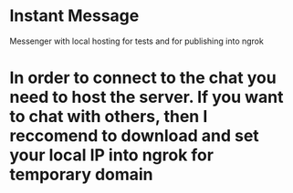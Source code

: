 # Instant Message
 Messenger with local hosting for tests and for publishing into ngrok

# In order to connect to the chat you need to host the server. If you want to chat with others, then I reccomend to download and set your local IP into ngrok for temporary domain
